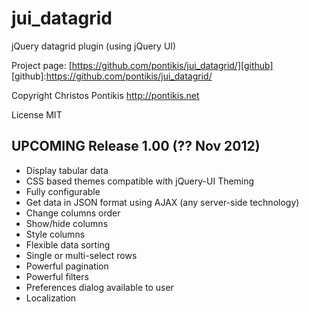 jui_datagrid
==============

jQuery datagrid plugin (using jQuery UI)

Project page: [https://github.com/pontikis/jui_datagrid/][github]
[github]:https://github.com/pontikis/jui_datagrid/

Copyright Christos Pontikis http://pontikis.net

License MIT

UPCOMING Release 1.00 (?? Nov 2012)
---------------------------
* Display tabular data
* CSS based themes compatible with jQuery-UI Theming
* Fully configurable
* Get data in JSON format using AJAX (any server-side technology)
* Change columns order
* Show/hide columns
* Style columns
* Flexible data sorting
* Single or multi-select rows
* Powerful pagination
* Powerful filters
* Preferences dialog available to user
* Localization

